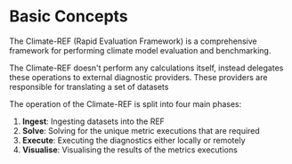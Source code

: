 # Basic Concepts

The Climate-REF (Rapid Evaluation Framework) is a comprehensive framework for performing climate model evaluation and benchmarking.

The Climate-REF doesn't perform any calculations itself,
instead delegates these operations to external diagnostic providers.
These providers are responsible for translating a set of datasets

The operation of the Climate-REF is split into four main phases:

1. **Ingest**: Ingesting datasets into the REF
2. **Solve**: Solving for the unique metric executions that are required
3. **Execute**: Executing the diagnostics either locally or remotely
4. **Visualise**: Visualising the results of the metrics executions
